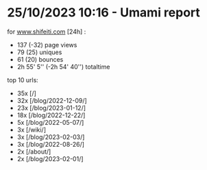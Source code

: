 # 25/10/2023 10:16 - Umami report
for www.shifeiti.com [24h] :

 - 137 (-32) page views
 - 79 (25) uniques
 - 61 (20) bounces
 - 2h 55' 5'' (-2h 54' 40'') totaltime


top 10 urls:
 - 35x [/]
 - 32x [/blog/2022-12-09/]
 - 23x [/blog/2023-01-12/]
 - 18x [/blog/2022-12-22/]
 - 5x [/blog/2022-05-07/]
 - 3x [/wiki/]
 - 3x [/blog/2023-02-03/]
 - 3x [/blog/2022-08-26/]
 - 2x [/about/]
 - 2x [/blog/2023-02-01/]


